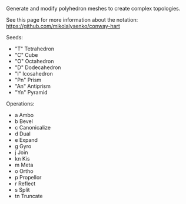 
Generate and modify polyhedron meshes to create complex topologies.


See this page for more information about the notation:
https://github.com/mikolalysenko/conway-hart

Seeds:
 - "T" Tetrahedron
 - "C" Cube
 - "O" Octahedron
 - "D" Dodecahedron
 - "I" Icosahedron
 - "Pn" Prism
 - "An" Antiprism
 - "Yn" Pyramid

Operations:

 - a Ambo
 - b Bevel
 - c Canonicalize
 - d Dual
 - e Expand
 - g Gyro
 - j Join
 - kn Kis
 - m Meta
 - o Ortho
 - p Propellor
 - r Reflect
 - s Split
 - tn Truncate